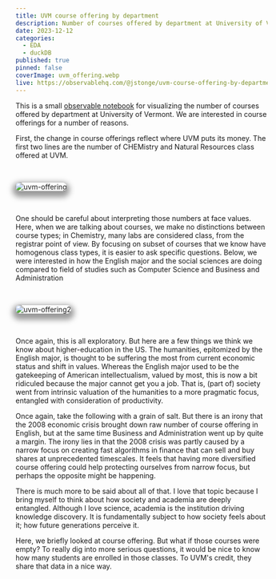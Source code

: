 ```yaml
---
title: UVM course offering by department
description: Number of courses offered by department at University of Vermont
date: 2023-12-12
categories:
  - EDA
  - duckDB
published: true
pinned: false
coverImage: uvm_offering.webp
live: https://observablehq.com/@jstonge/uvm-course-offering-by-department
---
```


<script>
	import uvm from '$lib/assets/uvm_offering.webp';
	import uvm2 from '$lib/assets/uvm_offering2.webp';
</script>

This is a small [observable notebook](https://observablehq.com/@jstonge/uvm-course-offering-by-department) for visualizing the number of courses offered by department at University of Vermont. We are interested in course offerings for a number of reasons. 

First, the change in course offerings reflect where UVM puts its money. The first two lines are the number of CHEMistry and Natural Resources class offered at UVM. 

<img alt="uvm-offering" class="image" src={uvm} />

One should be careful about interpreting those numbers at face values. Here, when we are talking about courses, we make no distinctions between course types; in Chemistry, many labs are considered class, from the registrar point of view. By focusing on subset of courses that we know have homogenous class types, it is easier to ask specific questions. Below, we were interested in how the English major and the social sciences are doing compared to field of studies such as Computer Science and Business and Administration

<img alt="uvm-offering2" class="image" src={uvm2} />

Once again, this is all exploratory. But here are a few things we think we know about higher-education in the US. The humanities, epitomized by the English major, is thought to be suffering the most from current economic status and shift in values. Whereas the English major used to be the gatekeeping of American intellectualism, valued by most, this is now a bit ridiculed because the major cannot get you a job. That is, (part of) society went from intrinsic valuation of the humanities to a more pragmatic focus, entangled with consideration of productivity. 

Once again, take the following with a grain of salt. But there is an irony  that the 2008 economic crisis brought down raw number of course offering in English, but at the same time Business and Administration went up by quite a margin. The irony lies in that the 2008 crisis was partly caused by a narrow focus on creating fast algorithms in finance that can sell and buy shares at unprecedented timescales. It feels that having more diversified course offering could help protecting ourselves from narrow focus, but perhaps the opposite might be happening.     

There is much more to be said about all of that. I love that topic because I bring myself to think about how society and academia are deeply entangled. Although I love science, academia is the institution driving knowledge discovery. It is fundamentally subject to how society feels about it; how future generations perceive it.

Here, we briefly looked at course offering. But what if those courses were empty? To really dig into more serious questions, it would be nice to know how many students are enrolled in those classes. To UVM's credit, they share that data in a nice way. 

<style>

  .image {
    margin-top: 2rem;
    margin-bottom: 2rem;
    box-shadow: 0 0 0 0.75px rgba(128, 128, 128, 0.2), 0 6px 12px 6px rgba(0, 0, 0, 0.4);
    border-radius: 8px;
  }
</style>
